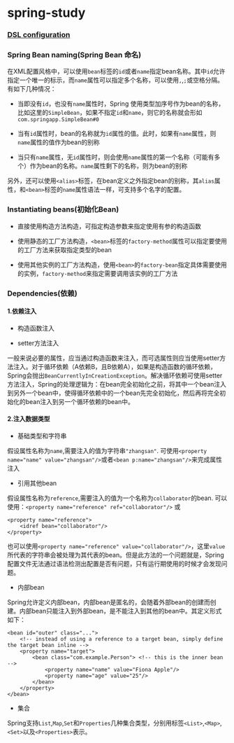 # spring-study

### [DSL configuration](https://github.com/gavincook/spring-study/tree/master/src/main/java/com/springapp/dsl)

### Spring Bean naming(Spring Bean 命名)

在XML配置风格中，可以使用`bean`标签的`id`或者`name`指定bean名称。其中`id`允许指定一个唯一的标示，而`name`属性可以指定多个名称，可以使用`,`,`;`或空格分隔。 有如下几种情况：

* 当即没有`id`，也没有`name`属性时，Spring 使用类型加序号作为bean的名称，比如这里的`SimpleBean`，如果不指定`id`和`name`，则它的名称就会形如`com.springapp.SimpleBean#0`

* 当有`id`属性时，bean的名称就为`id`属性的值。此时，如果有`name`属性，则`name`属性的值作为bean的别称

* 当只有`name`属性，无`id`属性时，则会使用`name`属性的第一个名称（可能有多个）作为bean的名称。`name`属性剩下的名称，则为bean的别称


另外，还可以使用`<alias>`标签，在bean定义之外指定bean的别称，其`alias`属性，和`<bean>`标签的`name`属性语法一样，可支持多个名字的配置。

### Instantiating beans(初始化Bean)

* 直接使用构造方法构造，可指定构造参数来指定使用有参的构造函数

* 使用静态的工厂方法构造，`<bean>`标签的`factory-method`属性可以指定要使用的工厂方法来获取指定类型的bean

* 使用其他实例的工厂方法构造，使用`<bean>`的`factory-bean`指定具体需要使用的实例，`factory-method`来指定需要调用该实例的工厂方法

### Dependencies(依赖)

#### 1.依赖注入

* 构造函数注入

* setter方法注入

一般来说必要的属性，应当通过构造函数来注入，而可选属性则应当使用setter方法注入。对于循环依赖（A依赖B，且B依赖A），如果是构造函数的循环依赖，Spring会抛出`BeanCurrentlyInCreationException`。解决循环依赖可使用setter方法注入，Spring的处理逻辑为：在bean完全初始化之前，将其中一个bean注入到另外一个bean中，使得循环依赖中的一个bean先完全初始化，然后再将完全初始化的bean注入到另一个循环依赖的bean中。

#### 2.注入数据类型

* 基础类型和字符串

假设属性名称为`name`,需要注入的值为字符串`"zhangsan"`. 可使用`<property name="name" value="zhangsan"/>`或者`<bean p:name="zhangsan"/>`来完成属性注入

* 引用其他bean

假设属性名称为`reference`,需要注入的值为一个名称为`collaborator`的bean. 可以使用：`<property name="reference" ref="collaborator"/>` 或 
```
<property name="reference">
	<idref bean="collaborator"/>
</property>
```
也可以使用`<property name="reference" value="collaborator"/>`，这里`value`所代表的字符串会被处理为其代表的bean。但是此方法的一个问题就是，Spring配置文件无法通过语法检测出配置是否有问题，只有运行期使用的时候才会发现问题。

* 内部bean

Spring允许定义内部bean，内部bean是匿名的，会随着外部bean的创建而创建。内部bean只能注入到外部bean，是不能注入到其他的bean中。其定义形式如下：
```
<bean id="outer" class="...">
    <!-- instead of using a reference to a target bean, simply define the target bean inline -->
    <property name="target">
        <bean class="com.example.Person"> <!-- this is the inner bean -->
            <property name="name" value="Fiona Apple"/>
            <property name="age" value="25"/>
        </bean>
    </property>
</bean>
```

* 集合
 
 Spring支持`List`,`Map`,`Set`和`Properties`几种集合类型，分别用标签`<List>`,`<Map>`,`<Set>`以及`<Properties>`表示。